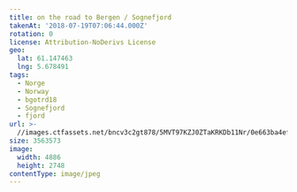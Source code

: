 ```yaml
---
title: on the road to Bergen / Sognefjord
takenAt: '2018-07-19T07:06:44.000Z'
rotation: 0
license: Attribution-NoDerivs License
geo:
  lat: 61.147463
  lng: 5.678491
tags:
  - Norge
  - Norway
  - bgotrd18
  - Sognefjord
  - fjord
url: >-
  //images.ctfassets.net/bncv3c2gt878/5MVT97KZJ0ZTaKRKDb11Nr/0e663ba4ef7d25af38c013bd9b1cd825/on-the-road-to-bergen--sognefjord_42051178800_o
size: 3563573
image:
  width: 4886
  height: 2748
contentType: image/jpeg
---
```


